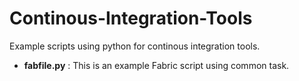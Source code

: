 Continous-Integration-Tools
===========================

Example scripts using python for continous integration tools.

- __fabfile.py__ : This is an example Fabric script using common task.